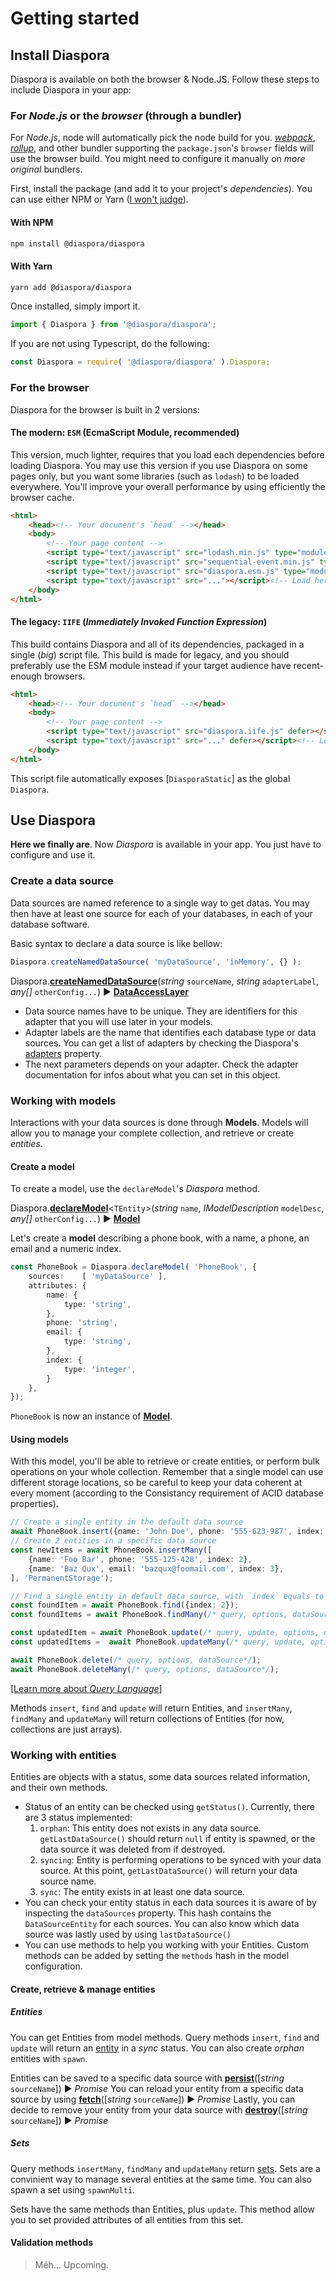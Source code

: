 # Getting started

## Install Diaspora

Diaspora is available on both the browser & Node.JS. Follow these steps to include Diaspora in your app:

### For *Node.js* or the *browser* (through a bundler)

For *Node.js*, node will automatically pick the node build for you.
[*webpack*](https://webpack.js.org/), [*rollup*](https://rollupjs.org/guide/en), and other bundler supporting the `package.json`'s `browser` fields will use the browser build. You might need to configure it manually on *more original* bundlers.

First, install the package (and add it to your project's *dependencies*). You can use either NPM or Yarn ([I won't judge](https://hackernoon.com/its-ok-to-not-use-yarn-f28dc766ef32)).

<div class="tabs tabs-code" markdown="1">
<div class="tab" data-ref="npm" markdown="1">

#### With NPM

```sh
npm install @diaspora/diaspora
```

</div>

<div class="tab" data-ref="yarn" markdown="1">

#### With Yarn

```sh
yarn add @diaspora/diaspora
```

</div>
</div>

Once installed, simply import it.

```ts
import { Diaspora } from '@diaspora/diaspora';
```

If you are not using Typescript, do the following:

```js
const Diaspora = require( '@diaspora/diaspora' ).Diaspora;
```

### For the browser

Diaspora for the browser is built in 2 versions:

#### The modern: `ESM` (EcmaScript Module, recommended)

This version, much lighter, requires that you load each dependencies before loading Diaspora. You may use this version if you use Diaspora on some pages only, but you want some libraries (such as `lodash`) to be loaded everywhere. You'll improve your overall performance by using efficiently the browser cache.

```html
<html>
	<head><!-- Your document's `head` --></head>
	<body>
		<!-- Your page content -->
		<script type="text/javascript" src="lodash.min.js" type="module" defer></script>
		<script type="text/javascript" src="sequential-event.min.js" type="module" defer></script>
		<script type="text/javascript" src="diaspora.esm.js" type="module" defer></script>
		<script type="text/javascript" src="..."></script><!-- Load here your main page script. -->
	</body>
</html>
```

#### The legacy: `IIFE` (*Immediately Invoked Function Expression*)

This build contains Diaspora and all of its dependencies, packaged in a single (*big*) script file. This build is made for legacy, and you should preferably use the ESM module instead if your target audience have recent-enough browsers.

```html
<html>
	<head><!-- Your document's `head` --></head>
	<body>
		<!-- Your page content -->
		<script type="text/javascript" src="diaspora.iife.js" defer></script>
		<script type="text/javascript" src="..." defer></script><!-- Load here your main page script. -->
	</body>
</html>
```

This script file automatically exposes [`DiasporaStatic`] as the global `Diaspora`.

## Use Diaspora

**Here we finally are**. Now *Diaspora* is available in your app. You just have to configure and use it.

### Create a data source

Data sources are named reference to a single way to get datas. You may then have at least one source for each of your databases, in each of your database software.

Basic syntax to declare a data source is like bellow:

```ts
Diaspora.createNamedDataSource( 'myDataSource', 'inMemory', {} );
```

<div class="note">
Diaspora.<b><a href="/api?pkg=@diaspora%2Fdiaspora&v=0.3.0-alpha-14&symbolPath=@diaspora%2Fdiaspora%2FDiasporaStatic#createNamedDataSource" target="_blank">createNamedDataSource</a></b>(<em>string</em> <code>sourceName</code>, <em>string</em> <code>adapterLabel</code>, <em>any[]</em> <code>otherConfig...</code>) ► <b><a href="/api?pkg=@diaspora%2Fdiaspora&v=0.3.0-alpha-14&symbolPath=@diaspora%2Fdiaspora%2FAdapters%2FDataAccessLayer" target="_blank">DataAccessLayer</a></b>
</div>

* Data source names have to be unique. They are identifiers for this adapter that you will use later in your models.
* Adapter labels are the name that identifies each database type or data sources. You can get a list of adapters by checking the Diaspora's [adapters](/api?pkg=@diaspora%2Fdiaspora&v=0.3.0-alpha-14&symbolPath=@diaspora%2Fdiaspora%2FDiasporaStatic#adapters) property.
* The next parameters depends on your adapter. Check the adapter documentation for infos about what you can set in this object.

### Working with models

Interactions with your data sources is done through **Models**. Models will allow you to manage your complete collection, and retrieve or create *entities*.

#### Create a model

To create a model, use the `declareModel`'s *Diaspora* method.

<div class="note" markdown="1">
Diaspora.<b><a href="/api?pkg=@diaspora%2Fdiaspora&v=0.3.0-alpha-14&symbolPath=@diaspora%2Fdiaspora%2FDiasporaStatic#declareModel" target="_blank">declareModel</a></b>&lt;<code>TEntity</code>&gt;(<em>string</em> <code>name</code>, <em>IModelDescription</em> <code>modelDesc</code>, <em>any[]</em> <code>otherConfig...</code>) ► <b><a href="/api?pkg=@diaspora%2Fdiaspora&v=0.3.0-alpha-14&symbolPath=@diaspora%2Fdiaspora%2FAdapters%2FModel" target="_blank">Model</a></b>
</div>

Let's create a **model** describing a phone book, with a name, a phone, an email and a numeric index.

```ts
const PhoneBook = Diaspora.declareModel( 'PhoneBook', {
	sources:    [ 'myDataSource' ],
	attributes: {
		name: {
			type: 'string',
		},
		phone: 'string',
		email: {
			type: 'string',
		},
		index: {
			type: 'integer',
		}
	},
});
```

`PhoneBook` is now an instance of **[Model](/api?pkg=@diaspora%2Fdiaspora&v=0.3.0-alpha-14&symbolPath=@diaspora%2Fdiaspora%2FModel)**.

<!-- You can see more infos about how to configure a model [here](#) -->

#### Using models

With this model, you'll be able to retrieve or create entities, or perform bulk operations on your whole collection. Remember that a single model can use different storage locations, so be careful to keep your data coherent at every moment (according to the Consistancy requirement of ACID database properties).

```ts
// Create a single entity in the default data source
await PhoneBook.insert({name: 'John Doe', phone: '555-623-987', index: 1});
// Create 2 entities in a specific data source
const newItems = await PhoneBook.insertMany([
	{name: 'Foo Bar', phone: '555-125-428', index: 2},
	{name: 'Baz Qux', email: 'bazqux@foomail.com', index: 3},
], 'PermanentStorage');

// Find a single entity in default data source, with `index` equals to 2
const foundItem = await PhoneBook.find({index: 2});
const foundItems = await PhoneBook.findMany(/* query, options, dataSource*/);

const updatedItem = await PhoneBook.update(/* query, update, options, dataSource*/);
const updatedItems =  await PhoneBook.updateMany(/* query, update, options, dataSource*/);

await PhoneBook.delete(/* query, options, dataSource*/);
await PhoneBook.deleteMany(/* query, options, dataSource*/);
```

[[Learn more about *Query Language*]](./query-language)

Methods `insert`, `find` and `update` will return Entities, and `insertMany`, `findMany` and `updateMany` will return collections of Entities (for now, collections are just arrays).

### Working with entities

Entities are objects with a status, some data sources related information, and their own methods.

* Status of an entity can be checked using `getStatus()`.  Currently, there are 3 status implemented:
   1. `orphan`: This entity does not exists in any data source. `getLastDataSource()` should return `null` if entity is spawned, or the data source it was deleted from if destroyed.
   1. `syncing`: Entity is performing operations to be synced with your data source. At this point, `getLastDataSource()` will return your data source name.
   1. `sync`: The entity exists in at least one data source.
* You can check your entity status in each data sources it is aware of by inspecting the `dataSources` property. This hash contains the `DataSourceEntity` for each sources. You can also know which data source was lastly used by using `lastDataSource()`
* You can use methods to help you working with your Entities. Custom methods can be added by setting the `methods` hash in the model configuration.

#### Create, retrieve & manage entities

##### Entities

You can get Entities from model methods. Query methods `insert`, `find` and `update` will return an [entity](/api?pkg=@diaspora%2Fdiaspora&v=0.3.0-alpha-14&symbolPath=@diaspora%2Fdiaspora%2FEntity) in a *sync* status. You can also create *orphan* entities with `spawn`.

Entities can be saved to a specific data source with **[persist](/api?pkg=@diaspora%2Fdiaspora&v=0.3.0-alpha-14&symbolPath=@diaspora%2Fdiaspora%2FEntity#persist)**([*string* `sourceName`]) ► *Promise*
You can reload your entity from a specific data source by using **[fetch](/api?pkg=@diaspora%2Fdiaspora&v=0.3.0-alpha-14&symbolPath=@diaspora%2Fdiaspora%2FEntity#fetch)**([*string* `sourceName`]) ► *Promise*
Lastly, you can decide to remove your entity from your data source with **[destroy](/api?pkg=@diaspora%2Fdiaspora&v=0.3.0-alpha-14&symbolPath=@diaspora%2Fdiaspora%2FEntity#destroy)**([*string* `sourceName`]) ► *Promise*

##### Sets

Query methods `insertMany`, `findMany` and `updateMany` return [sets](/api?pkg=@diaspora%2Fdiaspora&v=0.3.0-alpha-14&symbolPath=@diaspora%2Fdiaspora%2FSet). Sets are a convinient way to manage several entities at the same time. You can also spawn a set using `spawnMulti`.

Sets have the same methods than Entities, plus `update`. This method allow you to set provided attributes of all entities from this set.

#### Validation methods

> Mêh... Upcoming.
